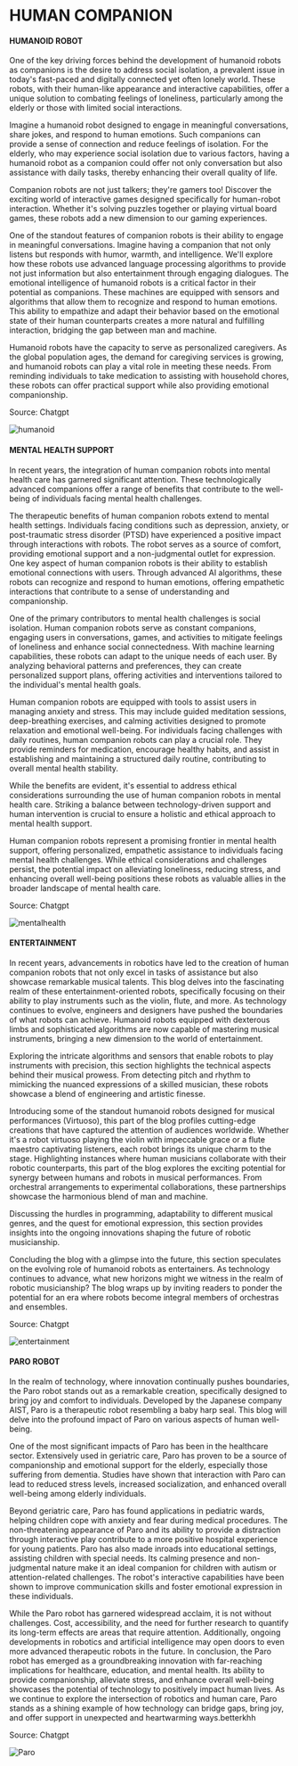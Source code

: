 # HUMAN COMPANION


#### HUMANOID ROBOT
<p>One of the key driving forces behind the development of humanoid robots as companions is the desire to address social isolation, a prevalent issue in today's fast-paced and digitally connected yet often lonely world. These robots, with their human-like appearance and interactive capabilities, offer a unique solution to combating feelings of loneliness, particularly among the elderly or those with limited social interactions.</p>
<p>Imagine a humanoid robot designed to engage in meaningful conversations, share jokes, and respond to human emotions. Such companions can provide a sense of connection and reduce feelings of isolation. For the elderly, who may experience social isolation due to various factors, having a humanoid robot as a companion could offer not only conversation but also assistance with daily tasks, thereby enhancing their overall quality of life.</p>
<p>Companion robots are not just talkers; they're gamers too! Discover the exciting world of interactive games designed specifically for human-robot interaction. Whether it's solving puzzles together or playing virtual board games, these robots add a new dimension to our gaming experiences.</p>
<p>One of the standout features of companion robots is their ability to engage in meaningful conversations. Imagine having a companion that not only listens but responds with humor, warmth, and intelligence. We'll explore how these robots use advanced language processing algorithms to provide not just information but also entertainment through engaging dialogues. The emotional intelligence of humanoid robots is a critical factor in their potential as companions. These machines are equipped with sensors and algorithms that allow them to recognize and respond to human emotions. This ability to empathize and adapt their behavior based on the emotional state of their human counterparts creates a more natural and fulfilling interaction, bridging the gap between man and machine.</p>
<p> Humanoid robots have the capacity to serve as personalized caregivers. As the global population ages, the demand for caregiving services is growing, and humanoid robots can play a vital role in meeting these needs. From reminding individuals to take medication to assisting with household chores, these robots can offer practical support while also providing emotional companionship.</p>
<p> Source: Chatgpt</p>

![humanoid](blog_image/humanoid_one.jpeg)


#### MENTAL HEALTH SUPPORT

<p>In recent years, the integration of human companion robots into mental health care has garnered significant attention. These technologically advanced companions offer a range of benefits that contribute to the well-being of individuals facing mental health challenges.</p>
<p>The therapeutic benefits of human companion robots extend to mental health settings. Individuals facing conditions such as depression, anxiety, or post-traumatic stress disorder (PTSD) have experienced a positive impact through interactions with robots. The robot serves as a source of comfort, providing emotional support and a non-judgmental outlet for expression.
One key aspect of human companion robots is their ability to establish emotional connections with users. Through advanced AI algorithms, these robots can recognize and respond to human emotions, offering empathetic interactions that contribute to a sense of understanding and companionship.</p>
<p>One of the primary contributors to mental health challenges is social isolation. Human companion robots serve as constant companions, engaging users in conversations, games, and activities to mitigate feelings of loneliness and enhance social connectedness.
With machine learning capabilities, these robots can adapt to the unique needs of each user. By analyzing behavioral patterns and preferences, they can create personalized support plans, offering activities and interventions tailored to the individual's mental health goals.</p>
<p>Human companion robots are equipped with tools to assist users in managing anxiety and stress. This may include guided meditation sessions, deep-breathing exercises, and calming activities designed to promote relaxation and emotional well-being.
For individuals facing challenges with daily routines, human companion robots can play a crucial role. They provide reminders for medication, encourage healthy habits, and assist in establishing and maintaining a structured daily routine, contributing to overall mental health stability.</p>
<p>While the benefits are evident, it's essential to address ethical considerations surrounding the use of human companion robots in mental health care. Striking a balance between technology-driven support and human intervention is crucial to ensure a holistic and ethical approach to mental health support.</p>
<p>Human companion robots represent a promising frontier in mental health support, offering personalized, empathetic assistance to individuals facing mental health challenges. While ethical considerations and challenges persist, the potential impact on alleviating loneliness, reducing stress, and enhancing overall well-being positions these robots as valuable allies in the broader landscape of mental health care.</p>
<p> Source: Chatgpt</p>


![mentalhealth](blog_image/mentalhealth_one.jpg)


#### ENTERTAINMENT

<p>In recent years, advancements in robotics have led to the creation of human companion robots that not only excel in tasks of assistance but also showcase remarkable musical talents. This blog delves into the fascinating realm of these entertainment-oriented robots, specifically focusing on their ability to play instruments such as the violin, flute, and more.
 As technology continues to evolve, engineers and designers have pushed the boundaries of what robots can achieve. Humanoid robots equipped with dexterous limbs and sophisticated algorithms are now capable of mastering musical instruments, bringing a new dimension to the world of entertainment.</p>
<p>Exploring the intricate algorithms and sensors that enable robots to play instruments with precision, this section highlights the technical aspects behind their musical prowess. From detecting pitch and rhythm to mimicking the nuanced expressions of a skilled musician, these robots showcase a blend of engineering and artistic finesse.</p>
<p>Introducing some of the standout humanoid robots designed for musical performances (Virtuoso), this part of the blog profiles cutting-edge creations that have captured the attention of audiences worldwide. Whether it's a robot virtuoso playing the violin with impeccable grace or a flute maestro captivating listeners, each robot brings its unique charm to the stage.
Highlighting instances where human musicians collaborate with their robotic counterparts, this part of the blog explores the exciting potential for synergy between humans and robots in musical performances. From orchestral arrangements to experimental collaborations, these partnerships showcase the harmonious blend of man and machine.</p>
<p>Discussing the hurdles in programming, adaptability to different musical genres, and the quest for emotional expression, this section provides insights into the ongoing innovations shaping the future of robotic musicianship.</p>
<p>Concluding the blog with a glimpse into the future, this section speculates on the evolving role of humanoid robots as entertainers. As technology continues to advance, what new horizons might we witness in the realm of robotic musicianship? The blog wraps up by inviting readers to ponder the potential for an era where robots become integral members of orchestras and ensembles.</p>
<p> Source: Chatgpt</p>

![entertainment](blog_image/entertainment_one.jpg)


#### PARO ROBOT

<p>In the realm of technology, where innovation continually pushes boundaries, the Paro robot stands out as a remarkable creation, specifically designed to bring joy and comfort to individuals. Developed by the Japanese company AIST, Paro is a therapeutic robot resembling a baby harp seal. This blog will delve into the profound impact of Paro on various aspects of human well-being.</p>

<p>One of the most significant impacts of Paro has been in the healthcare sector. Extensively used in geriatric care, Paro has proven to be a source of companionship and emotional support for the elderly, especially those suffering from dementia. Studies have shown that interaction with Paro can lead to reduced stress levels, increased socialization, and enhanced overall well-being among elderly individuals.</p>
<p>Beyond geriatric care, Paro has found applications in pediatric wards, helping children cope with anxiety and fear during medical procedures. The non-threatening appearance of Paro and its ability to provide a distraction through interactive play contribute to a more positive hospital experience for young patients.
Paro has also made inroads into educational settings, assisting children with special needs. Its calming presence and non-judgmental nature make it an ideal companion for children with autism or attention-related challenges. The robot's interactive capabilities have been shown to improve communication skills and foster emotional expression in these individuals.</p>
<p>While the Paro robot has garnered widespread acclaim, it is not without challenges. Cost, accessibility, and the need for further research to quantify its long-term effects are areas that require attention. Additionally, ongoing developments in robotics and artificial intelligence may open doors to even more advanced therapeutic robots in the future.
In conclusion, the Paro robot has emerged as a groundbreaking innovation with far-reaching implications for healthcare, education, and mental health. Its ability to provide companionship, alleviate stress, and enhance overall well-being showcases the potential of technology to positively impact human lives. As we continue to explore the intersection of robotics and human care, Paro stands as a shining example of how technology can bridge gaps, bring joy, and offer support in unexpected and heartwarming ways.betterkhh </p>
<p> Source: Chatgpt</p>

![Paro](blog_image/paro_one.jpg)











 
